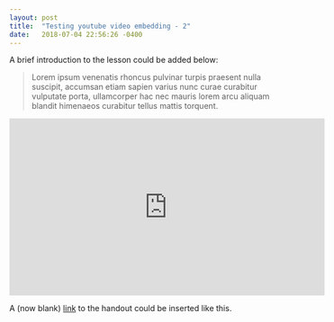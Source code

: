 ```yaml
---
layout: post
title:  "Testing youtube video embedding - 2"
date:   2018-07-04 22:56:26 -0400
---
```


A brief introduction to the lesson could be added below:

> Lorem ipsum venenatis rhoncus pulvinar turpis praesent nulla suscipit, accumsan etiam sapien varius nunc curae curabitur vulputate porta, ullamcorper hac nec mauris lorem arcu aliquam blandit himenaeos curabitur tellus mattis torquent.



<!-- 16:9 aspect ratio -->
<div class="embed-responsive embed-responsive-16by9">
<iframe width="560" height="315" src="https://www.youtube.com/embed/oAr9H1g4U2s" frameborder="0" allow="autoplay; encrypted-media" allowfullscreen></iframe>
</div>

A (now blank) [link]() to the handout could be inserted like this. 